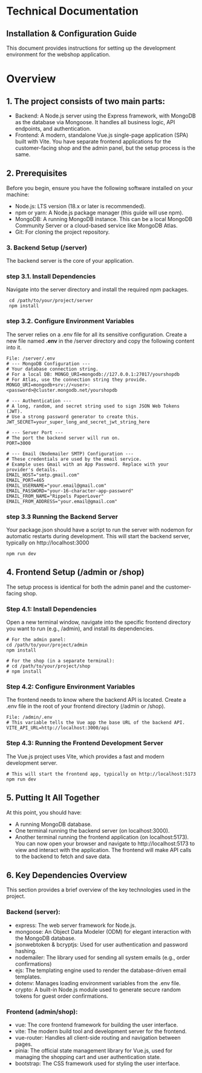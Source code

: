 # Technical Documentation

## Installation & Configuration Guide
This document provides instructions for setting up the development environment for the webshop application.

# Overview
## 1. The project consists of two main parts:
- Backend: A Node.js server using the Express framework, with MongoDB as the database via Mongoose. It handles all business logic, API endpoints, and authentication. 
- Frontend: A modern, standalone Vue.js single-page application (SPA) built with Vite. You have separate frontend applications for the customer-facing shop and the admin panel, but the setup process is the same.
## 2. Prerequisites
Before you begin, ensure you have the following software installed on your machine:
- Node.js: LTS version (18.x or later is recommended).
- npm or yarn: A Node.js package manager (this guide will use npm).
- MongoDB: A running MongoDB instance. This can be a local MongoDB Community Server or a cloud-based service like MongoDB Atlas.
- Git: For cloning the project repository.
### 3. Backend Setup (/server)
The backend server is the core of your application.
### step 3.1. Install Dependencies 
Navigate into the server directory and install the required npm packages.
````
 cd /path/to/your/project/server
 npm install
````
### step 3.2. Configure Environment Variables

The server relies on a .env file for all its sensitive configuration. 
Create a new file named **.env** in the /server directory and copy the following content into it.
````
File: /server/.env
# --- MongoDB Configuration ---
# Your database connection string.
# For a local DB: MONGO_URI=mongodb://127.0.0.1:27017/yourshopdb
# For Atlas, use the connection string they provide.
MONGO_URI=mongodb+srv://<user>:<password>@cluster.mongodb.net/yourshopdb

# --- Authentication ---
# A long, random, and secret string used to sign JSON Web Tokens (JWT).
# Use a strong password generator to create this.
JWT_SECRET=your_super_long_and_secret_jwt_string_here

# --- Server Port ---
# The port the backend server will run on.
PORT=3000

# --- Email (Nodemailer SMTP) Configuration ---
# These credentials are used by the email service.
# Example uses Gmail with an App Password. Replace with your provider's details.
EMAIL_HOST="smtp.gmail.com"
EMAIL_PORT=465
EMAIL_USERNAME="your.email@gmail.com"
EMAIL_PASSWORD="your-16-character-app-password"
EMAIL_FROM_NAME="Rippels PaperLover"
EMAIL_FROM_ADDRESS="your.email@gmail.com"
````
### step 3.3 Running the Backend Server
Your package.json should have a script to run the server with nodemon for automatic restarts during development.
 This will start the backend server, typically on http://localhost:3000
````
npm run dev
````

## 4. Frontend Setup (/admin or /shop)
The setup process is identical for both the admin panel and the customer-facing shop.
### Step 4.1: Install Dependencies
Open a new terminal window, navigate into the specific frontend directory you want to run (e.g., /admin), and install its dependencies.
````
# For the admin panel:
cd /path/to/your/project/admin
npm install

# For the shop (in a separate terminal):
# cd /path/to/your/project/shop
# npm install
````
### Step 4.2: Configure Environment Variables
The frontend needs to know where the backend API is located. 
Create a .env file in the root of your frontend directory (/admin or /shop).
````
File: /admin/.env
# This variable tells the Vue app the base URL of the backend API.
VITE_API_URL=http://localhost:3000/api

````
### Step 4.3: Running the Frontend Development Server
The Vue.js project uses Vite, which provides a fast and modern development server.
````
# This will start the frontend app, typically on http://localhost:5173
npm run dev
````
## 5. Putting It All Together
At this point, you should have:
- A running MongoDB database.
- One terminal running the backend server (on localhost:3000).
- Another terminal running the frontend application (on localhost:5173).
You can now open your browser and navigate to http://localhost:5173 to view and interact with the application. 
The frontend will make API calls to the backend to fetch and save data.
## 6. Key Dependencies Overview
This section provides a brief overview of the key technologies used in the project.
### Backend (server):
- express: The web server framework for Node.js.
- mongoose: An Object Data Modeler (ODM) for elegant interaction with the MongoDB database.
- jsonwebtoken & bcryptjs: Used for user authentication and password hashing.
- nodemailer: The library used for sending all system emails (e.g., order confirmations)
- ejs: The templating engine used to render the database-driven email templates.
- dotenv: Manages loading environment variables from the .env file.
- crypto: A built-in Node.js module used to generate secure random tokens for guest order confirmations.
### Frontend (admin/shop):
- vue: The core frontend framework for building the user interface.
- vite: The modern build tool and development server for the frontend.
- vue-router: Handles all client-side routing and navigation between pages.
- pinia: The official state management library for Vue.js, used for managing the shopping cart and user authentication state.
- bootstrap: The CSS framework used for styling the user interface.
